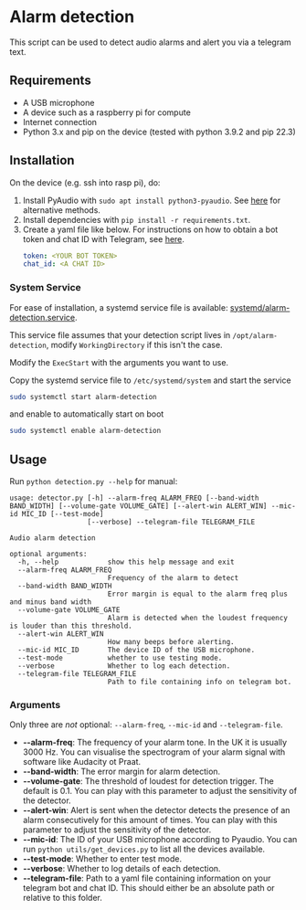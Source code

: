 # Alarm detection
This script can be used to detect audio alarms and alert you via a telegram text.
## Requirements
- A USB microphone
- A device such as a raspberry pi for compute
- Internet connection
- Python 3.x and pip on the device (tested with python 3.9.2 and pip 22.3)
## Installation
On the device (e.g. ssh into rasp pi), do:
1. Install PyAudio with `sudo apt install python3-pyaudio`. See [here](https://pypi.org/project/PyAudio/) for alternative methods.
2. Install dependencies with `pip install -r requirements.txt`.
3. Create a yaml file like below. For instructions on how to obtain a bot token and chat ID with Telegram, see [here](https://medium.com/codex/using-python-to-send-telegram-messages-in-3-simple-steps-419a8b5e5e2).
   ```yaml
   token: <YOUR BOT TOKEN>
   chat_id: <A CHAT ID>
   ```

### System Service
For ease of installation, a systemd service file is available: [systemd/alarm-detection.service](./systemd/alarm-detection.service).

This service file assumes that your detection script lives in `/opt/alarm-detection`, modify `WorkingDirectory` if this isn't the case.

Modify the `ExecStart` with the arguments you want to use.

Copy the systemd service file to `/etc/systemd/system` and start the service
```bash
sudo systemctl start alarm-detection
```
and enable to automatically start on boot
```bash
sudo systemctl enable alarm-detection
```

## Usage
Run `python detection.py --help` for manual:
```
usage: detector.py [-h] --alarm-freq ALARM_FREQ [--band-width BAND_WIDTH] [--volume-gate VOLUME_GATE] [--alert-win ALERT_WIN] --mic-id MIC_ID [--test-mode]
                   [--verbose] --telegram-file TELEGRAM_FILE

Audio alarm detection

optional arguments:
  -h, --help            show this help message and exit
  --alarm-freq ALARM_FREQ
                        Frequency of the alarm to detect
  --band-width BAND_WIDTH
                        Error margin is equal to the alarm freq plus and minus band width
  --volume-gate VOLUME_GATE
                        Alarm is detected when the loudest frequency is louder than this threshold.
  --alert-win ALERT_WIN
                        How many beeps before alerting.
  --mic-id MIC_ID       The device ID of the USB microphone.
  --test-mode           whether to use testing mode.
  --verbose             Whether to log each detection.
  --telegram-file TELEGRAM_FILE
                        Path to file containing info on telegram bot.
```
### Arguments
Only three are *not* optional: `--alarm-freq`, `--mic-id` and `--telegram-file`.

- **--alarm-freq**: The frequency of your alarm tone. In the UK it is usually 3000 Hz. You can visualise the spectrogram of your alarm signal with software like Audacity ot Praat.
- **--band-width**: The error margin for alarm detection.
- **--volume-gate**: The threshold of loudest for detection trigger. The default is 0.1. You can play with this parameter to adjust the sensitivity of the detector.
- **--alert-win**: Alert is sent when the detector detects the presence of an alarm consecutively for this amount of times. You can play with this parameter to adjust the sensitivity of the detector.
- **--mic-id**: The ID of your USB microphone according to Pyaudio. You can run `python utils/get_devices.py` to list all the devices available.
- **--test-mode**: Whether to enter test mode.
- **--verbose**: Whether to log details of each detection.
- **--telegram-file**: Path to a yaml file containing information on your telegram bot and chat ID. This should either be an absolute path or relative to this folder.
